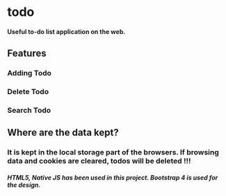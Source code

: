# todo
#### Useful to-do list application on the web.
## **Features**
### Adding Todo
### Delete Todo
### Search Todo

## Where are the data kept?
### It is kept in the local storage part of the browsers. If browsing data and cookies are cleared, todos will be deleted !!!

##### HTML5, Native JS has been used in this project. Bootstrap 4 is used for the design.